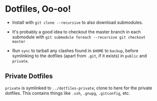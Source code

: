 # Dotfiles, Oo-oo!

* Install with `git clone --recursive` to also download submodules.

* It's probably a good idea to checkout the master branch in each
  submodule with `git submodule foreach --recursive git checkout master`

* Run `sync` to tarball any clashes found in `$HOME` to `backup`, before
  symlinking to the dotfiles (apart from `.git`, if it exists) in
  `public` and `private`.

## Private Dotfiles

`private` is symlinked to `../dotfiles-private`; clone to here for the
private dotfiles. This contains things like `.ssh`, `.gnupg`,
`.gitconfig`, etc.
